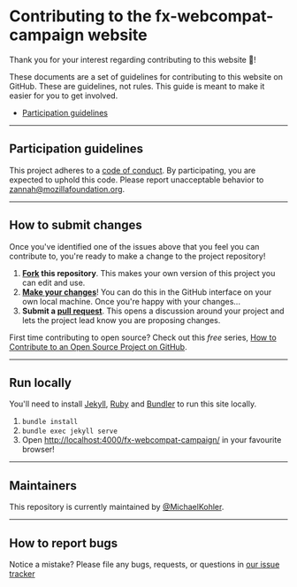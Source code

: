 # Contributing to the fx-webcompat-campaign website

Thank you for your interest regarding contributing to this website :tada:!

These documents are a set of guidelines for contributing to this website on GitHub. These are guidelines, not rules. This guide is meant to make it easier for you to get involved.

* [Participation guidelines](#participation-guidelines)

----

## Participation guidelines

This project adheres to a [code of conduct](CODE_OF_CONDUCT.md). By participating, you are expected to uphold this code. Please report unacceptable behavior to zannah@mozillafoundation.org.

----

## How to submit changes

Once you've identified one of the issues above that you feel you can contribute to, you're ready to make a change to the project repository!

1. **[Fork](https://help.github.com/articles/fork-a-repo/) this repository**. This makes your own version of this project you can edit and use.
2. **[Make your changes](https://guides.github.com/activities/forking/#making-changes)**! You can do this in the GitHub interface on your own local machine. Once you're happy with your changes...
3. **Submit a [pull request](https://help.github.com/articles/proposing-changes-to-a-project-with-pull-requests/)**. This opens a discussion around your project and lets the project lead know you are proposing changes.

First time contributing to open source? Check out this *free* series, [How to Contribute to an Open Source Project on GitHub](https://egghead.io/series/how-to-contribute-to-an-open-source-project-on-github).

----

## Run locally

You'll need to install [Jekyll](https://jekyllrb.com/), [Ruby](https://www.ruby-lang.org/en/) and [Bundler](http://bundler.io/) to run this site locally.

1. `bundle install`
2. `bundle exec jekyll serve`
3. Open [http://localhost:4000/fx-webcompat-campaign/](http://localhost:4000/fx-webcompat-campaign/) in your favourite browser!

----

## Maintainers

This repository is currently maintained by [@MichaelKohler](http://github.com/MichaelKohler).

----

## How to report bugs

Notice a mistake? Please file any bugs, requests, or questions in [our issue tracker](https://github.com/mozilla/fx-webcompat-campaign/issues)
